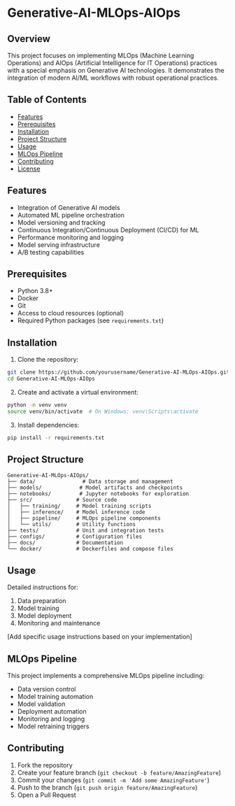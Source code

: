 # Generative-AI-MLOps-AIOps

## Overview
This project focuses on implementing MLOps (Machine Learning Operations) and AIOps (Artificial Intelligence for IT Operations) practices with a special emphasis on Generative AI technologies. It demonstrates the integration of modern AI/ML workflows with robust operational practices.

## Table of Contents
- [Features](#features)
- [Prerequisites](#prerequisites)
- [Installation](#installation)
- [Project Structure](#project-structure)
- [Usage](#usage)
- [MLOps Pipeline](#mlops-pipeline)
- [Contributing](#contributing)
- [License](#license)

## Features
- Integration of Generative AI models
- Automated ML pipeline orchestration
- Model versioning and tracking
- Continuous Integration/Continuous Deployment (CI/CD) for ML
- Performance monitoring and logging
- Model serving infrastructure
- A/B testing capabilities

## Prerequisites
- Python 3.8+
- Docker
- Git
- Access to cloud resources (optional)
- Required Python packages (see `requirements.txt`)

## Installation
1. Clone the repository:
```bash
git clone https://github.com/yourusername/Generative-AI-MLOps-AIOps.git
cd Generative-AI-MLOps-AIOps
```

2. Create and activate a virtual environment:
```bash
python -m venv venv
source venv/bin/activate  # On Windows: venv\Scripts\activate
```

3. Install dependencies:
```bash
pip install -r requirements.txt
```

## Project Structure
```
Generative-AI-MLOps-AIOps/
├── data/               # Data storage and management
├── models/            # Model artifacts and checkpoints
├── notebooks/         # Jupyter notebooks for exploration
├── src/              # Source code
│   ├── training/     # Model training scripts
│   ├── inference/    # Model inference code
│   ├── pipeline/     # MLOps pipeline components
│   └── utils/        # Utility functions
├── tests/            # Unit and integration tests
├── configs/          # Configuration files
├── docs/             # Documentation
└── docker/           # Dockerfiles and compose files
```

## Usage
Detailed instructions for:
1. Data preparation
2. Model training
3. Model deployment
4. Monitoring and maintenance

[Add specific usage instructions based on your implementation]

## MLOps Pipeline
This project implements a comprehensive MLOps pipeline including:
- Data version control
- Model training automation
- Model validation
- Deployment automation
- Monitoring and logging
- Model retraining triggers

## Contributing
1. Fork the repository
2. Create your feature branch (`git checkout -b feature/AmazingFeature`)
3. Commit your changes (`git commit -m 'Add some AmazingFeature'`)
4. Push to the branch (`git push origin feature/AmazingFeature`)
5. Open a Pull Request

